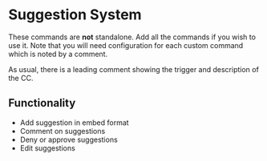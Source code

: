 # Suggestion System
These commands are **not** standalone. Add all the commands if you wish to use it. Note that you will need configuration for each custom command which is noted by a comment.

As usual, there is a leading comment showing the trigger and description of the CC.

## Functionality
* Add suggestion in embed format
* Comment on suggestions
* Deny or approve suggestions
* Edit suggestions